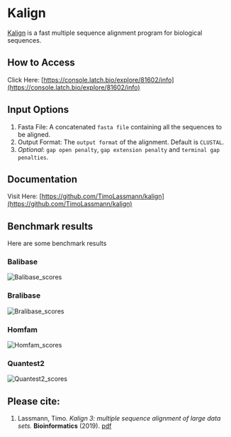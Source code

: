 # Kalign
[Kalign](https://github.com/TimoLassmann/kalign) is a fast multiple sequence alignment program for biological sequences.

## How to Access
Click Here: [https://console.latch.bio/explore/81602/info](https://console.latch.bio/explore/81602/info)

## Input Options
1. Fasta File: A concatenated `fasta file` containing all the sequences to be aligned.
2. Output Format: The `output format` of the alignment. Default is `CLUSTAL`.
3. *Optional*: `gap open penalty`, `gap extension penalty` and `terminal gap penalties`.

## Documentation
Visit Here: [https://github.com/TimoLassmann/kalign](https://github.com/TimoLassmann/kalign)

## Benchmark results
Here are some benchmark results 

### Balibase

![Balibase_scores](https://user-images.githubusercontent.com/8110320/66697423-7ea3d000-eca3-11e9-919a-995ca8e9f7c1.jpeg)

### Bralibase

![Bralibase_scores](https://user-images.githubusercontent.com/8110320/66697424-86637480-eca3-11e9-90ea-238f82b0ac6b.jpeg)

### Homfam

![Homfam_scores](https://user-images.githubusercontent.com/8110320/66697425-895e6500-eca3-11e9-97e7-63f3a79133cf.jpeg)

### Quantest2

![Quantest2_scores](https://user-images.githubusercontent.com/8110320/66698153-6c2c9500-eca9-11e9-904c-3d6ea9a1c44d.jpeg)

## Please cite:
1. Lassmann, Timo. _Kalign 3: multiple sequence alignment of large data sets._ **Bioinformatics** (2019). [pdf](https://academic.oup.com/bioinformatics/advance-article-pdf/doi/10.1093/bioinformatics/btz795/30314127/btz795.pdf)
